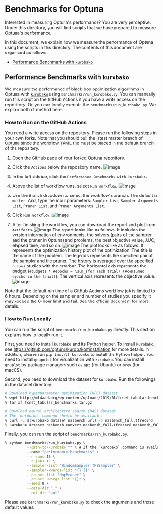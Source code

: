 # Benchmarks for Optuna

Interested in measuring Optuna's performance? 
You are very perceptive. 
Under this directory, you will find scripts that we have prepared to measure Optuna's performance.

In this document, we explain how we measure the performance of Optuna using the scripts in this directory.
The contents of this document are organized as follows.
- [Performance Benchmarks with `kurobako`](#performance-benchmarks-with-kurobako)

## Performance Benchmarks with `kurobako`

We measure the performance of black-box optimization algorithms in Optuna with 
[`kurobako`](https://github.com/optuna/kurobako) using `benchmarks/run_kurobako.py`.
You can manually run this script on the GitHub Actions if you have a write access on the repository.
Or, you can locally execute the `benchmarks/run_kurobako.py`.
We explain both of method here.

### How to Run on the GitHub Actions

You need a write access on the repository.
Please run the following steps in your own forks.
Note that you should pull the latest master branch of [Optuna](https://github.com/optuna/optuna) since the workflow YAML file must be placed in the default branch of the repository.

1. Open the GitHub page of your forked Optuna repository.
2. Click the `Actions` below the repository name.
![image](https://user-images.githubusercontent.com/38826298/145764682-0c4a31aa-f865-4293-a3c7-2ca6be5baa03.png)

3. In the left sidebar, click the `Performance Benchmarks with kurobako`.
4. Above the list of workflow runs, select `Run workflow`.
![image](https://user-images.githubusercontent.com/38826298/145764692-a30a74c0-5ebe-4010-a7cd-4ebcdbb24679.png)

5. Use the `Branch` dropdown to select the workflow's branch. The default is `master`. 
And, type the input parameters: 
`Sampler List`, `Sampler Arguments List`, `Pruner List`, and `Pruner Arguments List`.
6. Click `Run workflow`.
![image](https://user-images.githubusercontent.com/38826298/145764702-771d9a6f-8c7d-40d5-a912-1485a1d7dcfa.png)
7. After finishing the workflow, you can download the report and plot from `Artifacts`.
![image](https://user-images.githubusercontent.com/38826298/145802414-e29ca0ba-80fd-488a-af02-c33e9b4d5e3b.png)
The report looks like as follows.
It includes the version information of environments, the solvers (pairs of the sampler and the pruner in Optuna) and problems, the best objective value, AUC, elapsed time, and so on. 
![image](https://user-images.githubusercontent.com/38826298/146860092-74da99c6-15b6-4da4-baef-0457af1d7171.png)
The plot looks like as follows.
It represents the optimization history plot of the optimization.
The title is the name of the problem.
The legends represents the specified pair of the sampler and the pruner.
The history is averaged over the specified `n_runs` studies with the errorbar.
The horizontal axis represents the budget (`#budgets * #epochs = \sum_{for each trial) (#consumed epochs in the trial)`).
The vertical axis represents the objective value.
![image](https://user-images.githubusercontent.com/38826298/146860370-853174c7-afc5-4f67-8143-61f22d2c8f6c.png)


Note that the default run time of a GitHub Actions workflow job is limited to 6 hours. 
Depending on the sampler and number of studies you specify, it may exceed the 6-hour limit and fail.
See the [official document](https://docs.github.com/ja/actions/learn-github-actions/usage-limits-billing-and-administration) for more details.

### How to Run Locally

You can run the script of `benchmarks/run_kurobako.py` directly.
This section explains how to locally run it.

First, you need to install `kurobako` and its Python helper.
To install `kurobako`, see https://github.com/optuna/kurobako#installation for more details.
In addition, please run `pip install kurobako` to install the Python helper.
You need to install `gnupolot` for visualization with `kurobako`.
You can install `gnuplot` by package managers such as `apt` (for Ubuntu) or `brew` (for macOS).

Second, you need to download the dataset for `kurobako`.
Run the followings in the dataset directory.
```bash
# Download hyperparameter optimization (HPO) dataset
% wget http://ml4aad.org/wp-content/uploads/2019/01/fcnet_tabular_benchmarks.tar.gz
% tar xf fcnet_tabular_benchmarks.tar.gz

# Download neural architecture search (NAS) dataset
# The `kurobako` command should be available.
% curl -L $(kurobako dataset nasbench url) -o nasbench_full.tfrecord
% kurobako dataset nasbench convert nasbench_full.tfrecord nasbench_full.bin
```

Finally, you can run the script of `benchmarks/run_kurobako.py`.
```bash
% python benchmarks/run_kurobako.py \
          --path-to-kurobako "" \ # If the `kurobako` command is available.
          --name "performance-benchmarks" \
          --n-runs 10 \
          --n-jobs 10 \
          --sampler-list "RandomSampler TPESampler" \
          --sampler-kwargs-list "{} {}" \
          --pruner-list "NopPruner" \
          --pruner-kwargs-list "{}" \
          --seed 0 \
          --data-dir "." \
          --out-dir "out"
```
Please see `benchmarks/run_kurobako.py` to check the arguments and those default values.
